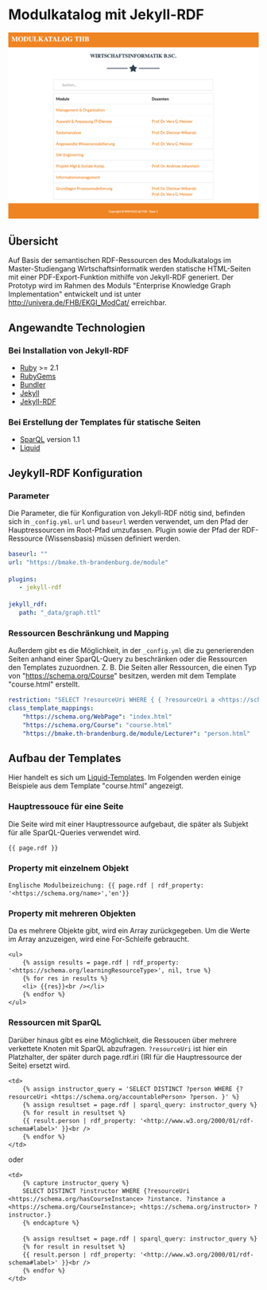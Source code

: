 # Modulkatalog mit Jekyll-RDF

![modulkatalog collage](https://github.com/adamthb/Jekyll-RDF/blob/master/home.png)

## Übersicht

Auf Basis der semantischen RDF-Ressourcen des Modulkatalogs im Master-Studiengang Wirtschaftsinformatik werden statische HTML-Seiten mit einer PDF-Export-Funktion mithilfe von Jekyll-RDF generiert. Der Prototyp wird im Rahmen des Moduls "Enterprise Knowledge Graph Implementation" entwickelt und ist unter <http://univera.de/FHB/EKGI_ModCat/> erreichbar.

## Angewandte Technologien

### Bei Installation von Jekyll-RDF

- [Ruby](https://www.ruby-lang.org/) >= 2.1
- [RubyGems](https://rubygems.org/)
- [Bundler](https://bundler.io/)
- [Jekyll](https://jekyllrb.com/)
- [Jekyll-RDF](https://github.com/white-gecko/JekyllRDF-Tutorial/)


### Bei Erstellung der Templates für statische Seiten

- [SparQL](https://www.w3.org/TR/sparql11-overview/) version 1.1
- [Liquid](https://shopify.github.io/liquid/)


## Jeykyll-RDF Konfiguration

### Parameter

Die Parameter, die für Konfiguration von Jekyll-RDF nötig sind, befinden sich in `_config.yml`. `url` und `baseurl` werden verwendet, um den Pfad der Hauptressourcen im Root-Pfad umzufassen. Plugin sowie der Pfad der RDF-Ressource (Wissensbasis) müssen definiert werden.

```yaml
baseurl: ""
url: "https://bmake.th-brandenburg.de/module"

plugins:
   - jekyll-rdf

jekyll_rdf:
   path: "_data/graph.ttl"

```

### Ressourcen Beschränkung und Mapping

Außerdem gibt es die Möglichkeit, in der `_config.yml` die zu generierenden Seiten anhand einer SparQL-Query zu beschränken oder die Ressourcen den Templates zuzuordnen. Z. B. Die Seiten aller Ressourcen, die einen Typ von "https://schema.org/Course" besitzen, werden mit dem Template "course.html" erstellt.

```yaml
restriction: "SELECT ?resourceUri WHERE { { ?resourceUri a <https://schema.org/Course> . } UNION  { ?resourceUri a <https://schema.org/WebPage> } UNION { ?resourceUri a <https://bmake.th-brandenburg.de/module/Lecturer>.}}"
class_template_mappings:
    "https://schema.org/WebPage": "index.html"
    "https://schema.org/Course": "course.html"
    "https://bmake.th-brandenburg.de/module/Lecturer": "person.html"
```

## Aufbau der Templates

Hier handelt es sich um [Liquid-Templates](https://shopify.github.io/liquid/). Im Folgenden werden einige Beispiele aus dem Template "course.html" angezeigt.

### Hauptressouce für eine Seite

Die Seite wird mit einer Hauptressource aufgebaut, die später als Subjekt für alle SparQL-Queries verwendet wird.

    {{ page.rdf }}

### Property mit einzelnem Objekt

```
Englische Modulbeizeichung: {{ page.rdf | rdf_property: '<https://schema.org/name>','en'}}
```

### Property mit mehreren Objekten

Da es mehrere Objekte gibt, wird ein Array zurückgegeben. Um die Werte im Array anzuzeigen, wird eine For-Schleife gebraucht.
```
<ul>
    {% assign results = page.rdf | rdf_property: '<https://schema.org/learningResourceType>', nil, true %}
    {% for res in results %}
    <li> {{res}}<br /></li>
    {% endfor %}
</ul>
```

### Ressourcen mit SparQL

Darüber hinaus gibt es eine Möglichkeit, die Ressoucen über mehrere verkettete Knoten mit SparQL abzufragen. `?resourceUri` ist hier ein Platzhalter, der später durch page.rdf.iri (IRI für die Hauptressource der Seite) ersetzt wird.

```
<td>
    {% assign instructor_query = 'SELECT DISTINCT ?person WHERE {?resourceUri <https://schema.org/accountablePerson> ?person. }' %}
    {% assign resultset = page.rdf | sparql_query: instructor_query %}
    {% for result in resultset %}
    {{ result.person | rdf_property: '<http://www.w3.org/2000/01/rdf-schema#label>' }}<br />
    {% endfor %}
</td>
```

oder 

```
<td>
    {% capture instructor_query %}
    SELECT DISTINCT ?instructor WHERE {?resourceUri <https://schema.org/hasCourseInstance> ?instance. ?instance a <https://schema.org/CourseInstance>; <https://schema.org/instructor> ?instructor.}
    {% endcapture %}
    
    {% assign resultset = page.rdf | sparql_query: instructor_query %}
    {% for result in resultset %}
    {{ result.person | rdf_property: '<http://www.w3.org/2000/01/rdf-schema#label>' }}<br />
    {% endfor %}
</td>
```







